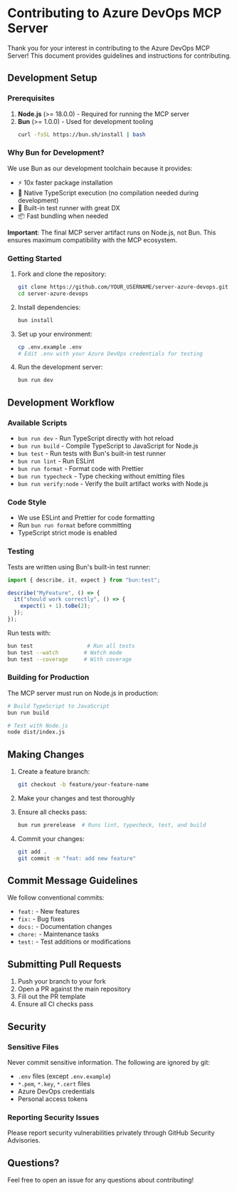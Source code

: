 # Contributing to Azure DevOps MCP Server

Thank you for your interest in contributing to the Azure DevOps MCP Server! This document provides guidelines and instructions for contributing.

## Development Setup

### Prerequisites

1. **Node.js** (>= 18.0.0) - Required for running the MCP server
2. **Bun** (>= 1.0.0) - Used for development tooling
   ```bash
   curl -fsSL https://bun.sh/install | bash
   ```

### Why Bun for Development?

We use Bun as our development toolchain because it provides:
- ⚡ 10x faster package installation
- 🚀 Native TypeScript execution (no compilation needed during development)
- 🧪 Built-in test runner with great DX
- 📦 Fast bundling when needed

**Important**: The final MCP server artifact runs on Node.js, not Bun. This ensures maximum compatibility with the MCP ecosystem.

### Getting Started

1. Fork and clone the repository:
   ```bash
   git clone https://github.com/YOUR_USERNAME/server-azure-devops.git
   cd server-azure-devops
   ```

2. Install dependencies:
   ```bash
   bun install
   ```

3. Set up your environment:
   ```bash
   cp .env.example .env
   # Edit .env with your Azure DevOps credentials for testing
   ```

4. Run the development server:
   ```bash
   bun run dev
   ```

## Development Workflow

### Available Scripts

- `bun run dev` - Run TypeScript directly with hot reload
- `bun run build` - Compile TypeScript to JavaScript for Node.js
- `bun test` - Run tests with Bun's built-in test runner
- `bun run lint` - Run ESLint
- `bun run format` - Format code with Prettier
- `bun run typecheck` - Type checking without emitting files
- `bun run verify:node` - Verify the built artifact works with Node.js

### Code Style

- We use ESLint and Prettier for code formatting
- Run `bun run format` before committing
- TypeScript strict mode is enabled

### Testing

Tests are written using Bun's built-in test runner:

```typescript
import { describe, it, expect } from "bun:test";

describe("MyFeature", () => {
  it("should work correctly", () => {
    expect(1 + 1).toBe(2);
  });
});
```

Run tests with:
```bash
bun test                 # Run all tests
bun test --watch        # Watch mode
bun test --coverage     # With coverage
```

### Building for Production

The MCP server must run on Node.js in production:

```bash
# Build TypeScript to JavaScript
bun run build

# Test with Node.js
node dist/index.js
```

## Making Changes

1. Create a feature branch:
   ```bash
   git checkout -b feature/your-feature-name
   ```

2. Make your changes and test thoroughly

3. Ensure all checks pass:
   ```bash
   bun run prerelease  # Runs lint, typecheck, test, and build
   ```

4. Commit your changes:
   ```bash
   git add .
   git commit -m "feat: add new feature"
   ```

## Commit Message Guidelines

We follow conventional commits:

- `feat:` - New features
- `fix:` - Bug fixes
- `docs:` - Documentation changes
- `chore:` - Maintenance tasks
- `test:` - Test additions or modifications

## Submitting Pull Requests

1. Push your branch to your fork
2. Open a PR against the main repository
3. Fill out the PR template
4. Ensure all CI checks pass

## Security

### Sensitive Files

Never commit sensitive information. The following are ignored by git:
- `.env` files (except `.env.example`)
- `*.pem`, `*.key`, `*.cert` files
- Azure DevOps credentials
- Personal access tokens

### Reporting Security Issues

Please report security vulnerabilities privately through GitHub Security Advisories.

## Questions?

Feel free to open an issue for any questions about contributing!